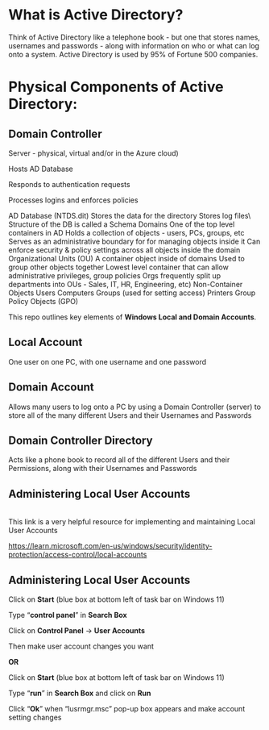 <h1>What is Active Directory?</h1>
Think of Active Directory like a telephone book - but one that stores names, usernames and passwords - along with information on who or what can log onto a system.
Active Directory is used by 95% of Fortune 500 companies.

<h1>Physical Components of Active Directory:</h1>
	<h2>Domain Controller</h2>
		<p></p>Server - physical, virtual and/or in the Azure cloud)</p>
		<p>Hosts AD Database</p>
		<p>Responds to authentication requests</p>
		<p>Processes logins and enforces policies</p>
	AD Database (NTDS.dit)
		Stores the data for the directory
		Stores log files\
		Structure of the DB is called a Schema
Domains
	One of the top level containers in AD
	Holds a collection of objects - users, PCs, groups, etc
	Serves as an administrative boundary for for managing objects inside it
	Can enforce security & policy settings across all objects inside the domain
Organizational Units (OU)
	A container object inside of domains
	Used to group other objects together
	Lowest level container that can allow administrative privileges, group policies
	Orgs frequently split up departments into OUs - Sales, IT, HR, Engineering, etc)
Non-Container Objects
	Users
	Computers
	Groups (used for setting access)
	Printers
	Group Policy Objects (GPO)


This repo outlines key elements of <b>Windows Local and Domain Accounts</b>.<br/>
	<h2>Local Account</h2> 
 		One user on one PC, with one username and one password</h2>
	<h2>Domain Account</h2> 
 		Allows many users to log onto a PC by using a Domain Controller (server) to store all of the many different Users and their Usernames and Passwords</h2>
	<h2>Domain Controller Directory</h2> 
 		Acts like a phone book to record all of the different Users and their Permissions, along with their Usernames and Passwords</h2>
	<h2>Administering Local User Accounts</h2>	
 		This link is a very helpful resource for implementing and maintaining Local User Accounts</h2>
   		<p>https://learn.microsoft.com/en-us/windows/security/identity-protection/access-control/local-accounts</p>
	<h2>Administering Local User Accounts</h2>
		<p>Click on <b>Start</b> (blue box at bottom left of task bar on Windows 11)</p>
		<p>Type “<b>control panel</b>” in <b>Search Box</b></p>
		<p>Click on <b>Control Panel</b> -> <b>User Accounts</b></p>
		<p>Then make user account changes you want</p>
    	<b><p>OR</b></p>
		<p>Click on <b>Start</b> (blue box at bottom left of task bar on Windows 11)</p>
		<p>Type “<b>run</b>” in <b>Search Box</b> and click on <b>Run</b></p>
		<p>Click “<b>Ok</b>” when “lusrmgr.msc” pop-up box appears and make account setting changes</p>
